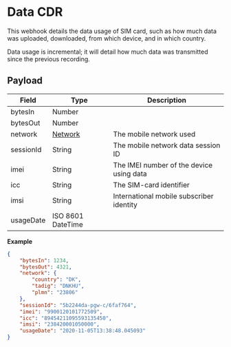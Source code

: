 # Data CDR

This webhook details the data usage of SIM card, such as how much data was uploaded, downloaded, from which device, and in which country.

Data usage is incremental; it will detail how much data was transmitted since the previous recording. 

## Payload

| Field     | Type                                                     | Description                              |
|-----------|----------------------------------------------------------|------------------------------------------|
| bytesIn   | Number                                                   |                                          |
| bytesOut  | Number                                                   |                                          |
| network   | [Network](../../general-information/data-types/#network) | The mobile network used                  |
| sessionId | String                                                   | The mobile network data session ID       |
| imei      | String                                                   | The IMEI number of the device using data |
| icc       | String                                                   | The SIM-card identifier                  |
| imsi      | String                                                   | International mobile subscriber identity |
| usageDate | ISO 8601 DateTime                                        |                                          |

**Example**

```json
{
    "bytesIn": 1234,
    "bytesOut": 4321,
    "network": {
        "country": "DK",
        "tadig": "DNKHU",
        "plmn": "23806"
    },
    "sessionId": "5b2244da-pgw-c/6faf764",
    "imei": "9900120101772509",
    "icc": "89454211095593135450",
    "imsi": "238420001050000",
    "usageDate": "2020-11-05T13:38:48.045093"
}
```
